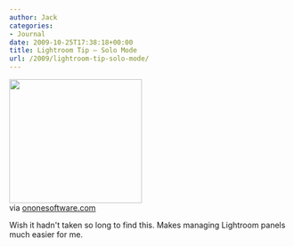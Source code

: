 ```yaml
---
author: Jack
categories:
- Journal
date: 2009-10-25T17:38:18+00:00
title: Lightroom Tip – Solo Mode
url: /2009/lightroom-tip-solo-mode/
---
```


<div class="posterous_bookmarklet_entry">
  <a href="http://www.ononesoftware.com/blog/2008/02/23/lightroom-tip-solo-mode/"><img src="https://posterous.com/getfile/files.posterous.com/jackbaty/mdkovrEvuCBfpEHFqfgFclbbGFfiojpzinbABmtGJzkvbbnnFzkBsivEadgc/media_httpwwwononesoftwarecombloglightroompresetssolomodepng_tbgFabqEbfvgxFB.png.scaled500.png" width="238" height="223" /> </a> 
  
  <div class="posterous_quote_citation">
    via <a href="http://www.ononesoftware.com/blog/2008/02/23/lightroom-tip-solo-mode/">ononesoftware.com</a>
  </div>
  
  <p>
    Wish it hadn't taken so long to find this. Makes managing Lightroom panels much easier for me.
  </p>
</div>